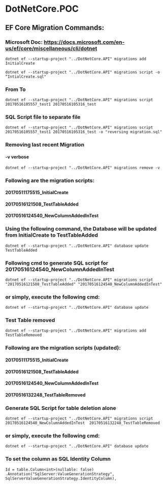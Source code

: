 ﻿# DotNetCore.POC

## EF Core Migration Commands:

### Microsoft Doc: https://docs.microsoft.com/en-us/ef/core/miscellaneous/cli/dotnet

```
dotnet ef --startup-project "../DotNetCore.API" migrations add InitialCreate
```

```
dotnet ef --startup-project "../DotNetCore.API" migrations script -o “IntialCreate.sql"
```

### From To
```
dotnet ef --startup-project "../DotNetCore.API" migrations script 20170516105557_test1 20170516105316_test
```

### SQL Script file to separate file
```
dotnet ef --startup-project "../DotNetCore.API" migrations script 20170516105557_test1 20170516105316_test -o "reversing migration.sql"
```

### Removing last recent Migration
#### -v verbose
```
dotnet ef --startup-project "../DotNetCore.API" migrations remove -v
```

### Following are the migration scripts:
#### 20170511175515_InitialCreate
#### 20170516121508_TestTableAdded
#### 20170516124540_NewColumnAddedInTest

### Using the following command, the Database will be updated from InitialCreate to TestTableAdded
```
dotnet ef --startup-project "../DotNetCore.API" database update TestTableAdded
```

### Following cmd to generate SQL script for 20170516124540_NewColumnAddedInTest
```
dotnet ef --startup-project "../DotNetCore.API" migrations script "20170516121508_TestTableAdded" "20170516124540_NewColumnAddedInTest"
```
### or simply, execute the following cmd:
```
dotnet ef --startup-project "../DotNetCore.API" database update
```

### Test Table removed
```
dotnet ef --startup-project "../DotNetCore.API" migrations add TestTableRemoved
```

### Following are the migration scripts (updated):
#### 20170511175515_InitialCreate
#### 20170516121508_TestTableAdded
#### 20170516124540_NewColumnAddedInTest
#### 20170516132248_TestTableRemoved

### Generate SQL Script for table deletion alone
```
dotnet ef --startup-project "../DotNetCore.API" migrations script 20170516124540_NewColumnAddedInTest  20170516132248_TestTableRemoved
```

### or simply, execute the following cmd:
```
dotnet ef --startup-project "../DotNetCore.API" database update
```

### To set the column as SQL Identity Column
```
Id = table.Column<int>(nullable: false)
.Annotation("SqlServer:ValueGenerationStrategy", SqlServerValueGenerationStrategy.IdentityColumn),
```